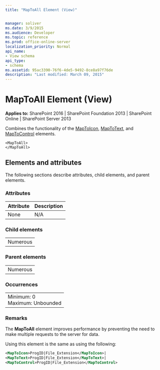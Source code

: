 ```yaml
---
title: "MapToAll Element (View)"


manager: soliver
ms.date: 3/9/2015
ms.audience: Developer
ms.topic: reference
ms.prod: office-online-server
localization_priority: Normal
api_name:
- View schema
api_type:
- schema
ms.assetid: 95ac3390-76f6-4de5-9492-8ce8a97f76de
description: "Last modified: March 09, 2015"
---
```


# MapToAll Element (View)

 
  
 **Applies to:** SharePoint 2016 | SharePoint Foundation 2013 | SharePoint Online | SharePoint Server 2013
  
Combines the functionality of the [MapToIcon](maptoicon-element-view.md), [MapToText](maptotext-element.md), and [MapToControl](maptocontrol-element-view.md) elements. 
  
```
<MapToAll>
</MapToAll>
```

## Elements and attributes

The following sections describe attributes, child elements, and parent elements.

### Attributes

|**Attribute**|**Description**|
|:-----|:-----|
|None  <br/> |N/A  <br/> |
   
### Child elements

||
|:-----|
|Numerous |
   
### Parent elements

||
|:-----|
|Numerous |
   
### Occurrences

||
|:-----|
|Minimum: 0  <br/> Maximum: Unbounded  <br/> |
   
### Remarks

The **MapToAll** element improves performance by preventing the need to make multiple requests to the server for data. 
  
Using this element is the same as using the following:
  
```XML
<MapToIcon>ProgID|File_Extension</MapToIcon>|
<MapToText>ProgID|File_Extension</MapToText>|
<MapToControl>ProgID|File_Extension</MapToControl>
```


